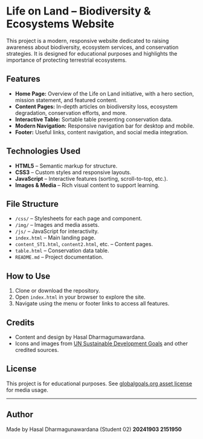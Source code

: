 # Life on Land – Biodiversity & Ecosystems Website

This project is a modern, responsive website dedicated to raising awareness about biodiversity, ecosystem services, and conservation strategies. It is designed for educational purposes and highlights the importance of protecting terrestrial ecosystems.

## Features

- **Home Page:** Overview of the Life on Land initiative, with a hero section, mission statement, and featured content.
- **Content Pages:** In-depth articles on biodiversity loss, ecosystem degradation, conservation efforts, and more.
- **Interactive Table:** Sortable table presenting conservation data.
- **Modern Navigation:** Responsive navigation bar for desktop and mobile.
- **Footer:** Useful links, content navigation, and social media integration.

## Technologies Used

- **HTML5** – Semantic markup for structure.
- **CSS3** – Custom styles and responsive layouts.
- **JavaScript** – Interactive features (sorting, scroll-to-top, etc.).
- **Images & Media** – Rich visual content to support learning.

## File Structure

- `/css/` – Stylesheets for each page and component.
- `/img/` – Images and media assets.
- `/js/` – JavaScript for interactivity.
- `index.html` – Main landing page.
- `content_ST1.html`, `content2.html`, etc. – Content pages.
- `table.html` – Conservation data table.
- `README.md` – Project documentation.

## How to Use

1. Clone or download the repository.
2. Open `index.html` in your browser to explore the site.
3. Navigate using the menu or footer links to access all features.

## Credits

- Content and design by Hasal Dharmagumawardana.
- Icons and images from [UN Sustainable Development Goals](https://www.globalgoals.org/) and other credited sources.

## License

This project is for educational purposes. See [globalgoals.org asset license](https://www.globalgoals.org/asset-licence/) for media usage.

---

## Author

Made by Hasal Dharmagunawardana (Student 02)
**20241903
2151950**